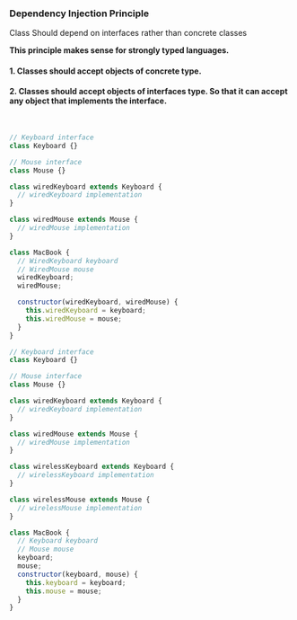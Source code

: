 ### Dependency Injection Principle

Class Should depend on interfaces rather than concrete classes

<strong> This principle makes sense for strongly typed languages. </strong>

####  1. Classes should accept objects of concrete type.
####  2. Classes should accept objects of interfaces type. So that it can accept any object that implements the interface.
<br/>

```javascript
// Keyboard interface
class Keyboard {}

// Mouse interface
class Mouse {}

class wiredKeyboard extends Keyboard {
  // wiredKeyboard implementation
}

class wiredMouse extends Mouse {
  // wiredMouse implementation
}

class MacBook {
  // WiredKeyboard keyboard
  // WiredMouse mouse
  wiredKeyboard;
  wiredMouse;

  constructor(wiredKeyboard, wiredMouse) {
    this.wiredKeyboard = keyboard;
    this.wiredMouse = mouse;
  }
}
```


```javascript
// Keyboard interface
class Keyboard {}

// Mouse interface
class Mouse {}

class wiredKeyboard extends Keyboard {
  // wiredKeyboard implementation
}

class wiredMouse extends Mouse {
  // wiredMouse implementation
}

class wirelessKeyboard extends Keyboard {
  // wirelessKeyboard implementation
}

class wirelessMouse extends Mouse {
  // wirelessMouse implementation
}

class MacBook {
  // Keyboard keyboard
  // Mouse mouse
  keyboard;
  mouse;
  constructor(keyboard, mouse) {
    this.keyboard = keyboard;
    this.mouse = mouse;
  }
}

```